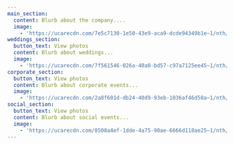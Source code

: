 ```yaml
---
main_section:
  content: Blurb about the company....
  image:
    - 'https://ucarecdn.com/7e5c7130-1e50-43e9-aca9-dcde94349b1e~1/nth/0/'
weddings_section:
  button_text: View photos
  content: Blurb about weddings...
  image:
    - 'https://ucarecdn.com/7f561546-026a-40a0-bd57-c97a7125ee45~1/nth/0/'
corporate_section:
  button_text: View photos
  content: Blurb about corporate events...
  image:
    - 'https://ucarecdn.com/2a8f601d-db24-40d9-93eb-1036af46d58a~1/nth/0/'
social_section:
  button_text: View photos
  content: Blurb about social events...
  image:
    - 'https://ucarecdn.com/8508a4ef-1dde-4a75-90ae-6666d118ae25~1/nth/0/'
---
```



